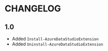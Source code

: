 # CHANGELOG

## 1.0

- Added `Install-AzureDataStudioExtension`
- Added `Uninstall-AzureDataStudioExtension`
